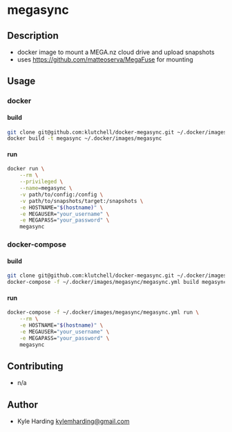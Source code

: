 # megasync #

## Description ##

* docker image to mount a MEGA.nz cloud drive and upload snapshots
* uses https://github.com/matteoserva/MegaFuse for mounting

## Usage ##

### docker ###
#### build ####
```bash
git clone git@github.com:klutchell/docker-megasync.git ~/.docker/images/megasync
docker build -t megasync ~/.docker/images/megasync
```
#### run ####
```bash
docker run \
    --rm \
    --privileged \
    --name=megasync \
    -v path/to/config:/config \
    -v path/to/snapshots/target:/snapshots \
    -e HOSTNAME="$(hostname)" \
    -e MEGAUSER="your_username" \
    -e MEGAPASS="your_password" \
    megasync
```

### docker-compose ###
#### build ####
```bash
git clone git@github.com:klutchell/docker-megasync.git ~/.docker/images/megasync
docker-compose -f ~/.docker/images/megasync/megasync.yml build megasync
```
#### run ####
```bash
docker-compose -f ~/.docker/images/megasync/megasync.yml run \
    --rm \
    -e HOSTNAME="$(hostname)" \
    -e MEGAUSER="your_username" \
    -e MEGAPASS="your_password" \
    megasync
```

## Contributing ##

* n/a

## Author ##

* Kyle Harding <kylemharding@gmail.com>
